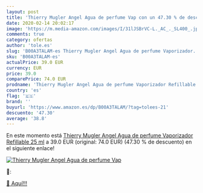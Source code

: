 ```yaml
---
layout: post
title: 'Thierry Mugler Angel Agua de perfume Vap con un 47.30 % de descuento'
date: 2020-02-14 20:02:17
image: 'https://m.media-amazon.com/images/I/31lJSBrVC-L._AC_._SL400_.jpg'
comments: true
category: ofertas
author: 'tole.es'
slug: 'B00A3TALAM-es Thierry Mugler Angel Agua de perfume Vaporizador...'
sku: 'B00A3TALAM-es'
actualPrice: 39.0 EUR
currency: EUR
price: 39.0
comparePrice: 74.0 EUR
prodname: 'Thierry Mugler Angel Agua de perfume Vaporizador Refillable 25 ml'
country: 'es'
flag: '🇪🇸'
brand: ''
buyurl: 'https://www.amazon.es/dp/B00A3TALAM/?tag=tolees-21'
descuento: '47.30'
average: '38.8'
---
```


En este momento está [Thierry Mugler Angel Agua de perfume Vaporizador Refillable 25 ml](https://www.amazon.es/dp/B00A3TALAM/?tag=tolees-21) a 39.0 EUR (original: 74.0 EUR) (47.30 %  de descuento) en el siguiente enlace!

[![Thierry Mugler Angel Agua de perfume Vap](https://m.media-amazon.com/images/I/31lJSBrVC-L._AC_._SL400_.jpg)](https://www.amazon.es/dp/B00A3TALAM/?tag=tolees-21)

🔎:


[🛒 Aquí!!!](https://www.amazon.es/dp/B00A3TALAM/?tag=tolees-21)
